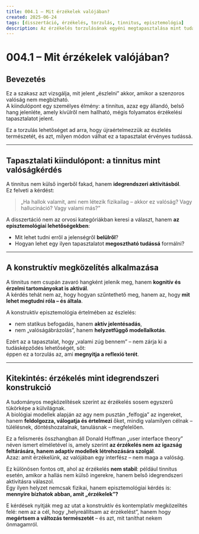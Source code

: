 ```yaml
---
title: 004.1 – Mit érzékelek valójában?
created: 2025-06-24
tags: [disszertáció, érzékelés, torzulás, tinnitus, episztemológia]
description: Az érzékelés torzulásának egyéni megtapasztalása mint tudásképző aktus. Az észlelés megkérdőjelezése konstruktív és kontemplatív episztemológiai keretben.
---
```


# 004.1 – Mit érzékelek valójában?

## Bevezetés

Ez a szakasz azt vizsgálja, mit jelent „észlelni” akkor, amikor a szenzoros valóság nem megbízható.  
A kiindulópont egy személyes élmény: a tinnitus, azaz egy állandó, belső hang jelenléte, amely kívülről nem hallható, mégis folyamatos érzékelési tapasztalatot jelent.

Ez a torzulás lehetőséget ad arra, hogy újraértelmezzük az észlelés természetét, és azt, milyen módon válhat ez a tapasztalat érvényes tudássá.

---

## Tapasztalati kiindulópont: a tinnitus mint valóságkérdés

A tinnitus nem külső ingerből fakad, hanem **idegrendszeri aktivitásból**.  
Ez felveti a kérdést:  
> „Ha hallok valamit, ami nem létezik fizikailag – akkor ez valóság? Vagy hallucináció? Vagy valami más?”

A disszertáció nem az orvosi kategóriákban keresi a választ, hanem **az episztemológiai lehetőségekben**:  
- Mit lehet tudni erről a jelenségről **belülről**?
- Hogyan lehet egy ilyen tapasztalatot **megosztható tudássá** formálni?

---

## A konstruktív megközelítés alkalmazása

A tinnitus nem csupán zavaró hangként jelenik meg, hanem **kognitív és érzelmi tartományokat is aktivál**.  
A kérdés tehát nem az, hogy hogyan szűntethető meg, hanem az, hogy **mit lehet megtudni róla – és általa**.

A konstruktív episztemológia értelmében az észlelés:
- nem statikus befogadás, hanem **aktív jelentésadás**,
- nem „valóságábrázolás”, hanem **helyzetfüggő modellalkotás**.

Ezért az a tapasztalat, hogy „valami zúg bennem” – nem zárja ki a tudásképződés lehetőségét, sőt:  
éppen ez a torzulás az, ami **megnyitja a reflexió terét**.

---

## Kitekintés: érzékelés mint idegrendszeri konstrukció

A tudományos megközelítések szerint az érzékelés sosem egyszerű tükörképe a külvilágnak.  
A biológiai modellek alapján az agy nem pusztán „felfogja” az ingereket, hanem **feldolgozza, válogatja és értelmezi** őket, mindig valamilyen célnak – túlélésnek, döntéshozatalnak, tanulásnak – megfelelően.

Ez a felismerés összhangban áll Donald Hoffman „user interface theory” néven ismert elméletével is, amely szerint **az érzékelés nem az igazság feltárására, hanem adaptív modellek létrehozására szolgál**.  
Azaz: amit érzékelünk, az valójában egy interfész – nem maga a valóság.

Ez különösen fontos ott, ahol az érzékelés **nem stabil**: például tinnitus esetén, amikor a hallás nem külső ingerekre, hanem belső idegrendszeri aktivitásra válaszol.  
Egy ilyen helyzet nemcsak fizikai, hanem episztemológiai kérdés is: **mennyire bízhatok abban, amit „érzékelek”?**

E kérdések nyitják meg az utat a konstruktív és kontemplatív megközelítés felé: nem az a cél, hogy „helyreállítsam az érzékelést”, hanem hogy **megértsem a változás természetét** – és azt, mit taníthat nekem önmagamról.
